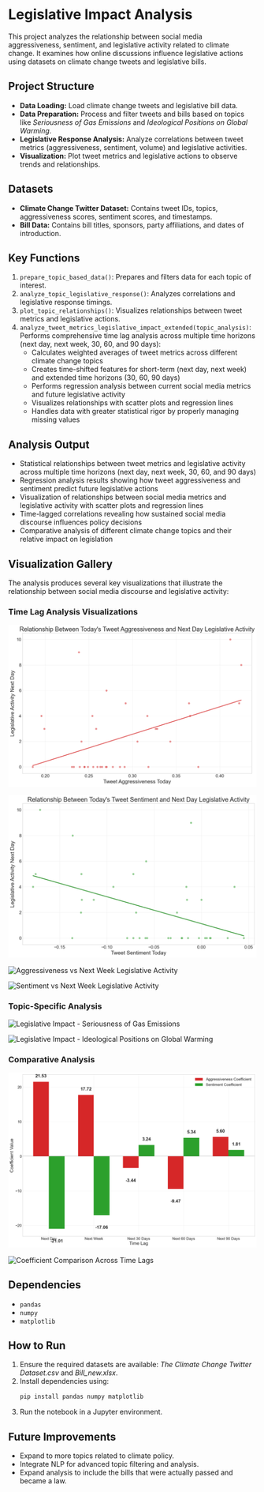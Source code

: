 # Legislative Impact Analysis

This project analyzes the relationship between social media aggressiveness, sentiment, and legislative activity related to climate change. It examines how online discussions influence legislative actions using datasets on climate change tweets and legislative bills.

## Project Structure
- **Data Loading:** Load climate change tweets and legislative bill data.
- **Data Preparation:** Process and filter tweets and bills based on topics like *Seriousness of Gas Emissions* and *Ideological Positions on Global Warming*.
- **Legislative Response Analysis:** Analyze correlations between tweet metrics (aggressiveness, sentiment, volume) and legislative activities.
- **Visualization:** Plot tweet metrics and legislative actions to observe trends and relationships.

## Datasets
- **Climate Change Twitter Dataset:** Contains tweet IDs, topics, aggressiveness scores, sentiment scores, and timestamps.
- **Bill Data:** Contains bill titles, sponsors, party affiliations, and dates of introduction.

## Key Functions
1. `prepare_topic_based_data()`: Prepares and filters data for each topic of interest.
2. `analyze_topic_legislative_response()`: Analyzes correlations and legislative response timings.
3. `plot_topic_relationships()`: Visualizes relationships between tweet metrics and legislative actions.
4. `analyze_tweet_metrics_legislative_impact_extended(topic_analysis)`: Performs comprehensive time lag analysis across multiple time horizons (next day, next week, 30, 60, and 90 days):
   - Calculates weighted averages of tweet metrics across different climate change topics
   - Creates time-shifted features for short-term (next day, next week) and extended time horizons (30, 60, 90 days)
   - Performs regression analysis between current social media metrics and future legislative activity
   - Visualizes relationships with scatter plots and regression lines
   - Handles data with greater statistical rigor by properly managing missing values

## Analysis Output
- Statistical relationships between tweet metrics and legislative activity across multiple time horizons (next day, next week, 30, 60, and 90 days)
- Regression analysis results showing how tweet aggressiveness and sentiment predict future legislative actions
- Visualization of relationships between social media metrics and legislative activity with scatter plots and regression lines
- Time-lagged correlations revealing how sustained social media discourse influences policy decisions
- Comparative analysis of different climate change topics and their relative impact on legislation

## Visualization Gallery

The analysis produces several key visualizations that illustrate the relationship between social media discourse and legislative activity:

### Time Lag Analysis Visualizations

![Aggressiveness vs Next Day Legislative Activity](./img/aggressiveness_next_day_bills.png)

![Sentiment vs Next Day Legislative Activity](./img/sentiment_next_day_bills.png)

![Aggressiveness vs Next Week Legislative Activity](./img/aggressiveness_next_week_bills.png)

![Sentiment vs Next Week Legislative Activity](./img/sentiment_next_week_bills.png)


### Topic-Specific Analysis

![Legislative Impact - Seriousness of Gas Emissions](./img/legislative_impact_seriousness_of_gas_emissions.png)

![Legislative Impact - Ideological Positions on Global Warming](./img/legislative_impact_ideological_positions_on_global_warming.png)

### Comparative Analysis

![Coefficient Evolution Over Time](./img/coefficient_evolution_over_time.png)

![Coefficient Comparison Across Time Lags](./img/coefficient_comparison_across_time_lags.png)

## Dependencies
- `pandas`
- `numpy`
- `matplotlib`

## How to Run
1. Ensure the required datasets are available: *The Climate Change Twitter Dataset.csv* and *Bill_new.xlsx*.
2. Install dependencies using:
   ```bash
   pip install pandas numpy matplotlib
   ```
3. Run the notebook in a Jupyter environment.

## Future Improvements
- Expand to more topics related to climate policy.
- Integrate NLP for advanced topic filtering and analysis.
- Expand analysis to include the bills that were actually passed and became a law.


